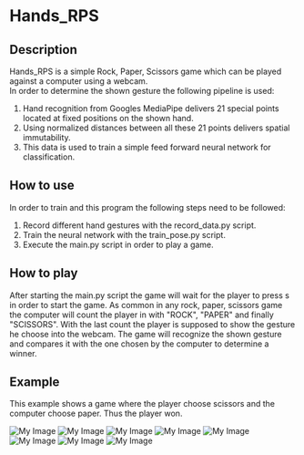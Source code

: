 # Hands_RPS

## Description

Hands_RPS is a simple Rock, Paper, Scissors game which can be played against a computer using a webcam.         
In order to determine the shown gesture the following pipeline is used:
1. Hand recognition from Googles MediaPipe delivers 21 special points located at fixed positions on the shown hand.
2. Using normalized distances between all these 21 points delivers spatial immutability.
3. This data is used to train a simple feed forward neural network for classification.

## How to use

In order to train and this program the following steps need to be followed:
1. Record different hand gestures with the record_data.py script.
2. Train the neural network with the train_pose.py script.
3. Execute the main.py script in order to play a game.

## How to play

After starting the main.py script the game will wait for the player to press s in order to start the game.
As common in any rock, paper, scissors game the computer will count the player in with "ROCK", "PAPER" and finally "SCISSORS".
With the last count the player is supposed to show the gesture he choose into the webcam. The game will recognize the shown gesture and
compares it with the one chosen by the computer to determine a winner.

## Example

This example shows a game where the player choose scissors and the computer choose paper. Thus the player won.

![My Image](./example/1.png)
![My Image](./example/2.png)
![My Image](./example/3.png)
![My Image](./example/4.png)
![My Image](./example/5.png)
![My Image](./example/6.png)
![My Image](./example/7.png)
![My Image](./example/8.png)
